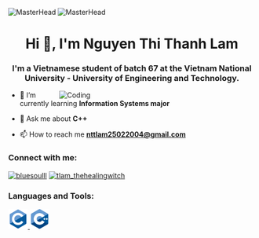 ![MasterHead](https://i.pinimg.com/originals/ad/69/8f/ad698fd7de856f68615e701fa286c7d8.gif)
![MasterHead](https://i.pinimg.com/originals/a4/23/a8/a423a83b12d7990d8333c256ed749498.gif)
<h1 align="center">Hi 👋, I'm Nguyen Thi Thanh Lam</h1>
<h3 align="center">I'm a Vietnamese student of batch 67 at the Vietnam National University - University of Engineering and Technology.</h3>
<img align="right" alt="Coding" width="400" src="https://i.pinimg.com/originals/97/f4/a1/97f4a19bb94b6c3955b58b9d72d53f1d.gif">

- 🌱 I’m currently learning **Information Systems major**

- 💬 Ask me about **C++**

- 📫 How to reach me **nttlam25022004@gmail.com**

<h3 align="left">Connect with me:</h3>
<p align="left">
<a href="https://fb.com/bluesoulll" target="blank"><img align="center" src="https://raw.githubusercontent.com/rahuldkjain/github-profile-readme-generator/master/src/images/icons/Social/facebook.svg" alt="bluesoulll" height="30" width="40" /></a>
<a href="https://instagram.com/tlam_thehealingwitch" target="blank"><img align="center" src="https://raw.githubusercontent.com/rahuldkjain/github-profile-readme-generator/master/src/images/icons/Social/instagram.svg" alt="tlam_thehealingwitch" height="30" width="40" /></a>
</p>

<h3 align="left">Languages and Tools:</h3>
<p align="left"> <a href="https://www.cprogramming.com/" target="_blank" rel="noreferrer"> <img src="https://raw.githubusercontent.com/devicons/devicon/master/icons/c/c-original.svg" alt="c" width="40" height="40"/> </a> <a href="https://www.w3schools.com/cpp/" target="_blank" rel="noreferrer"> <img src="https://raw.githubusercontent.com/devicons/devicon/master/icons/cplusplus/cplusplus-original.svg" alt="cplusplus" width="40" height="40"/> </a> </p>
